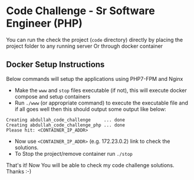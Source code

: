 
# Code Challenge - Sr Software Engineer (PHP)

You can run the check the project (`code` directory) directly by placing the project folder to any running server Or through docker container

## Docker Setup Instructions
Below commands will setup the applications using PHP7-FPM and Nginx

* Make the `www` and `stop` files executable (if not), this will execute docker compose and setup containers
* Run `./www` (or appropriate command) to execute the executable file and if all goes well then this should output some output like below:
```
Creating abdullah_code_challenge     ... done
Creating abdullah_code_challenge_php ... done
Please hit: <CONTAINER_IP_ADDR>
```
* Now use `<CONTAINER_IP_ADDR>` (e.g. 172.23.0.2) link to check the solutions.
* To Stop the project/remove container run `./stop`


That's it! Now You will be able to check my code challenge solutions.
Thanks :-)
